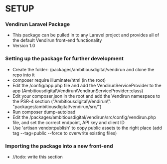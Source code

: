 # SETUP #

### Vendirun Laravel Package ###

* This package can be pulled in to any Laravel project and provides all of the default Vendirun front-end functionality
* Version 1.0

### Setting up the package for further development ###

* Create the folder: /packages/ambitiousdigital/vendirun and clone the repo into it
* composer require illuminate/html (in the root)
* Edit the /config/app.php file and add the VendirunServiceProvider to the app (Ambitiousdigital\Vendirun\VendirunServiceProvider::class)
* Edit your composer.json in the root and add the Vendirun namespace to the PSR-4 section ("Ambitiousdigital\\Vendirun\\": "packages/ambitiousdigital/vendirun/src/")
* Run composer dump-autoload
* Edit the /packages/ambitiousdigital/vendirun/src/config/vendirun.php file, and set the correct endpoint, API key and client ID
* Use 'artisan vendor:publish' to copy public assets to the right place (add tag --tag=public --force to overwrite existing files)

### Importing the package into a new front-end ###

* //todo: write this section